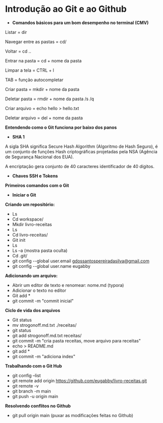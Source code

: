 # **Introdução ao Git e ao Github** 

- **Comandos básicos para um bom desempenho no terminal (CMV)** 

Listar = dir 

Navegar entre as pastas = cd/ 

Voltar = cd .. 

Entrar na pasta = cd + nome da pasta 

Limpar a tela = CTRL + l 

TAB = função autocompletar 

Criar pasta = mkdir + nome da pasta 

Deletar pasta = rmdir + nome da pasta /s /q 

Criar arquivo = echo hello > hello.txt 

Deletar arquivo = del + nome da pasta 

 

**Entendendo como o Git funciona por baixo dos panos** 

- **SHA 1** 

A sigla SHA significa Secure Hash Algorithm (Algoritmo de Hash Seguro), é um conjunto de funções Hash criptográficas projetadas pela NSA (Agência de Segurança Nacional dos EUA). 

A encriptação gera conjunto de 40 caracteres identificador de 40 dígitos. 

- **Chaves SSH e Tokens** 

**Primeiros comandos com o Git** 

- **Iniciar o Git** 

**Criando um repositório:** 

- Ls 
- Cd workspace/ 
- Mkdir livro-receitas 
- Ls 
- Cd livro-receitas/ 
- Git init 
- Ls 
- Ls –a (mostra pasta oculta) 
- Cd .git/ 
- git config --global user.email gdossantospereiradasilva@gmail.com 
- git config --global user.name eugabby 

**Adicionando um arquivo:** 

- Abrir um editor de texto e renomear: nome.md (typora) 
- Adicionar o texto no editor 
- Git add * 
- git commit -m "commit inicial" 

 

**Ciclo de vida dos arquivos** 

- Git status 
- mv strogonoff.md.txt ./receitas/ 
- git status 
- git add strogonoff.md.txt receitas/ 
- git commit -m "cria pasta receitas, move arquivo para receitas" 
- echo > README.md 
- git add * 
- git commit -m "adiciona index" 

**Trabalhando com o Git Hub** 

- git config –list 
- git remote add origin https://github.com/eugabby/livro-receitas.git 
- git remote -v 
- git branch -m main 
- git push -u origin main 

 

**Resolvendo conflitos no Github** 

- git pull origin main (puxar as modificações feitas no Github) 
